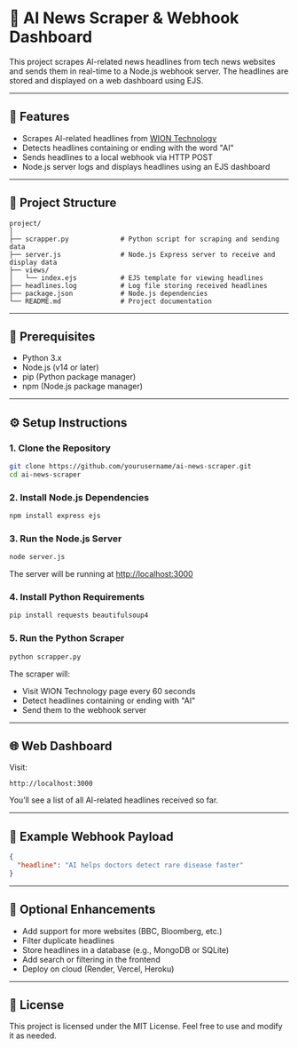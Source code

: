 # 📰 AI News Scraper & Webhook Dashboard

This project scrapes AI-related news headlines from tech news websites and sends them in real-time to a Node.js webhook server. The headlines are stored and displayed on a web dashboard using EJS.

---

## 📌 Features

- Scrapes AI-related headlines from [WION Technology](https://www.wionews.com/technology)
- Detects headlines containing or ending with the word "AI"
- Sends headlines to a local webhook via HTTP POST
- Node.js server logs and displays headlines using an EJS dashboard

---

## 📂 Project Structure

```
project/
│
├── scrapper.py             # Python script for scraping and sending data
├── server.js               # Node.js Express server to receive and display data
├── views/
│   └── index.ejs           # EJS template for viewing headlines
├── headlines.log           # Log file storing received headlines
├── package.json            # Node.js dependencies
└── README.md               # Project documentation
```

---

## 🔧 Prerequisites

- Python 3.x
- Node.js (v14 or later)
- pip (Python package manager)
- npm (Node.js package manager)

---

## ⚙️ Setup Instructions

### 1. Clone the Repository

```bash
git clone https://github.com/yourusername/ai-news-scraper.git
cd ai-news-scraper
```

### 2. Install Node.js Dependencies

```bash
npm install express ejs
```

### 3. Run the Node.js Server

```bash
node server.js
```

The server will be running at [http://localhost:3000](http://localhost:3000)

### 4. Install Python Requirements

```bash
pip install requests beautifulsoup4
```

### 5. Run the Python Scraper

```bash
python scrapper.py
```

The scraper will:
- Visit WION Technology page every 60 seconds
- Detect headlines containing or ending with "AI"
- Send them to the webhook server

---

## 🌐 Web Dashboard

Visit:

```
http://localhost:3000
```

You’ll see a list of all AI-related headlines received so far.

---

## 📒 Example Webhook Payload

```json
{
  "headline": "AI helps doctors detect rare disease faster"
}
```

---

## 🧹 Optional Enhancements

- Add support for more websites (BBC, Bloomberg, etc.)
- Filter duplicate headlines
- Store headlines in a database (e.g., MongoDB or SQLite)
- Add search or filtering in the frontend
- Deploy on cloud (Render, Vercel, Heroku)

---

## 📄 License

This project is licensed under the MIT License. Feel free to use and modify it as needed.
